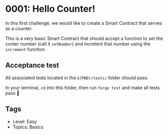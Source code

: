 # 0001: Hello Counter!

In this first challenge, we would like to create a Smart Contract that serves as a counter.

This is a very basic Smart Contract that should accept a function to set the conter number (call it `setNumber`) and incretent that number using the `increment` function.

## Acceptance test

All associated tests located in the `$(PWD)/tests/` folder should pass.

In your terminal, `cd` into this folder, then run `forge test` and make all tests pass 💪

## Tags

- Level: Easy
- Topics: Basics
